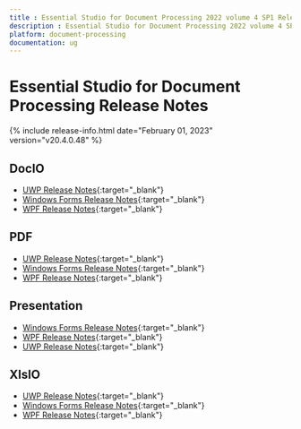 ```yaml
---
title : Essential Studio for Document Processing 2022 volume 4 SP1 Release Notes  
description : Essential Studio for Document Processing 2022 volume 4 SP1 Release Notes  
platform: document-processing
documentation: ug
---
```


# Essential Studio for Document Processing  Release Notes  

{% include release-info.html date="February 01, 2023" version="v20.4.0.48" %} 

## DocIO

* [UWP Release Notes](/uwp/release-notes/v20.4.0.48#docio){:target="_blank"}
* [Windows Forms Release Notes](/windowsforms/release-notes/v20.4.0.48#docio){:target="_blank"}
* [WPF Release Notes](/wpf/release-notes/v20.4.0.48#docio){:target="_blank"}


## PDF

* [UWP Release Notes](/uwp/release-notes/v20.4.0.48#pdf){:target="_blank"}
* [Windows Forms Release Notes](/windowsforms/release-notes/v20.4.0.48#pdf){:target="_blank"}
* [WPF Release Notes](/wpf/release-notes/v20.4.0.48#pdf){:target="_blank"}


## Presentation

* [Windows Forms Release Notes](/windowsforms/release-notes/v20.4.0.48#presentation){:target="_blank"}
* [WPF Release Notes](/wpf/release-notes/v20.4.0.48#presentation){:target="_blank"}
* [UWP Release Notes](/uwp/release-notes/v20.4.0.48#presentation){:target="_blank"}


## XlsIO

* [UWP Release Notes](/uwp/release-notes/v20.4.0.48#xlsio){:target="_blank"}
* [Windows Forms Release Notes](/windowsforms/release-notes/v20.4.0.48#xlsio){:target="_blank"}
* [WPF Release Notes](/wpf/release-notes/v20.4.0.48#xlsio){:target="_blank"}


